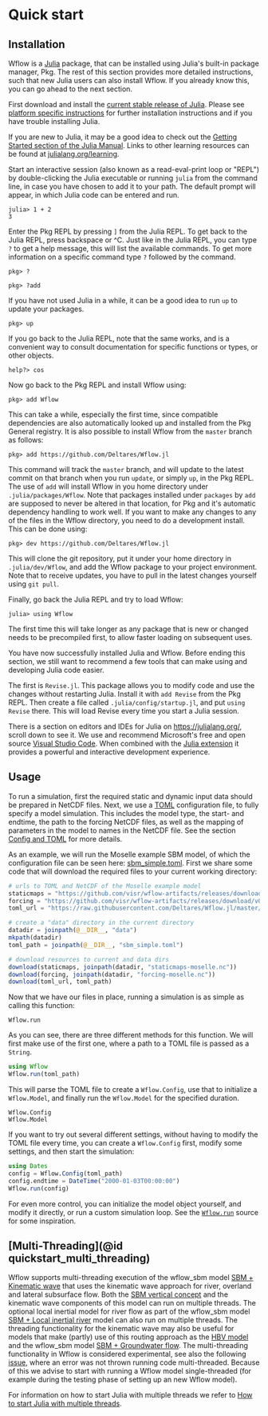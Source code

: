 # Quick start

## Installation

Wflow is a [Julia](https://julialang.org/) package, that can be installed using Julia's
built-in package manager, Pkg. The rest of this section provides more detailed instructions,
such that new Julia users can also install Wflow. If you already know this, you can go ahead
to the next section.

First download and install the [current stable release of
Julia](https://julialang.org/downloads/#current_stable_release). Please see [platform
specific instructions](https://julialang.org/downloads/platform/) for further installation
instructions and if you have trouble installing Julia.

If you are new to Julia, it may be a good idea to check out the [Getting Started section of
the Julia Manual](https://docs.julialang.org/en/v1/manual/getting-started/). Links to other
learning resources can be found at
[julialang.org/learning](https://julialang.org/learning/).

Start an interactive session (also known as a read-eval-print loop or "REPL") by
double-clicking the Julia executable or running `julia` from the command line, in case you
have chosen to add it to your path. The default prompt will appear, in which Julia code can
be entered and run.

```julia-repl
julia> 1 + 2
3
```

Enter the Pkg REPL by pressing `]` from the Julia REPL. To get back to the Julia REPL, press
backspace or ^C. Just like in the Julia REPL, you can type `?` to get a help message, this
will list the available commands. To get more information on a specific command type `?`
followed by the command.

```julia-repl
pkg> ?

pkg> ?add
```

If you have not used Julia in a while, it can be a good idea to run `up` to update your
packages.
```julia-repl
pkg> up
```

If you go back to the Julia REPL, note that the same works, and is a convenient way to
consult documentation for specific functions or types, or other objects.

```
help?> cos
```

Now go back to the Pkg REPL and install Wflow using:

```julia-repl
pkg> add Wflow
```

This can take a while, especially the first time, since compatible dependencies are also
automatically looked up and installed from the Pkg General registry. It is also possible to
install Wflow from the `master` branch as follows:

```julia-repl
pkg> add https://github.com/Deltares/Wflow.jl
```

This command will track the `master` branch, and will update to the latest commit on that
branch when you run `update`, or simply `up`, in the Pkg REPL. The use of `add` will install
Wflow in you home directory under `.julia/packages/Wflow`. Note that packages installed
under `packages` by `add` are supposed to never be altered in that location, for Pkg and
it's automatic dependency handling to work well. If you want to make any changes to any of
the files in the Wflow directory, you need to do a development install. This can be done
using:

```julia-repl
pkg> dev https://github.com/Deltares/Wflow.jl
```

This will clone the git repository, put it under your home directory in `.julia/dev/Wflow`,
and add the Wflow package to your project environment. Note that to receive updates, you
have to pull in the latest changes yourself using `git pull`.

Finally, go back the Julia REPL and try to load Wflow:

```julia-repl
julia> using Wflow
```

The first time this will take longer as any package that is new or changed needs to be
precompiled first, to allow faster loading on subsequent uses.

You have now successfully installed Julia and Wflow. Before ending this section, we still
want to recommend a few tools that can make using and developing Julia code easier.

The first is `Revise.jl`. This package allows you to modify code and use the changes without
restarting Julia. Install it with `add Revise` from the Pkg REPL. Then create a file called
`.julia/config/startup.jl`, and put `using Revise` there. This will load Revise every time
you start a Julia session.

There is a section on editors and IDEs for Julia on https://julialang.org/, scroll down to
see it. We use and recommend Microsoft's free and open source [Visual Studio
Code](https://code.visualstudio.com/). When combined with the [Julia
extension](https://www.julia-vscode.org/) it provides a powerful and interactive development
experience.

## Usage

To run a simulation, first the required static and dynamic input data should be prepared in
NetCDF files. Next, we use a [TOML](https://github.com/toml-lang/toml) configuration file,
to fully specify a model simulation. This includes the model type, the start- and endtime,
the path to the forcing NetCDF files, as well as the mapping of parameters in the model to
names in the NetCDF file. See the section [Config and TOML](@ref) for more details.

As an example, we will run the Moselle example SBM model, of which the configuration file
can be seen here:
[sbm_simple.toml](https://github.com/Deltares/Wflow.jl/blob/master/test/sbm_simple.toml).
First we share some code that will download the required files to your current working
directory:

```julia
# urls to TOML and NetCDF of the Moselle example model
staticmaps = "https://github.com/visr/wflow-artifacts/releases/download/v0.2.1/staticmaps.nc"
forcing = "https://github.com/visr/wflow-artifacts/releases/download/v0.2.0/forcing-2000.nc"
toml_url = "https://raw.githubusercontent.com/Deltares/Wflow.jl/master/test/sbm_simple.toml"

# create a "data" directory in the current directory
datadir = joinpath(@__DIR__, "data")
mkpath(datadir)
toml_path = joinpath(@__DIR__, "sbm_simple.toml")

# download resources to current and data dirs
download(staticmaps, joinpath(datadir, "staticmaps-moselle.nc"))
download(forcing, joinpath(datadir, "forcing-moselle.nc"))
download(toml_url, toml_path)
```

Now that we have our files in place, running a simulation is as simple as calling this
function:

```@docs
Wflow.run
```

As you can see, there are three different methods for this function. We will first make use
of the first one, where a path to a TOML file is passed as a `String`.

```julia
using Wflow
Wflow.run(toml_path)
```

This will parse the TOML file to create a `Wflow.Config`, use that to initialize a
`Wflow.Model`, and finally run the `Wflow.Model` for the specified duration.

```@docs
Wflow.Config
Wflow.Model
```

If you want to try out several different settings, without having to modify the TOML file
every time, you can create a `Wflow.Config` first, modify some settings, and then start the
simulation:

```julia
using Dates
config = Wflow.Config(toml_path)
config.endtime = DateTime("2000-01-03T00:00:00")
Wflow.run(config)
```

For even more control, you can initialize the model object yourself, and modify it directly,
or run a custom simulation loop. See the [`Wflow.run`](@ref) source for some
inspiration.

## [Multi-Threading](@id quickstart_multi_threading)

Wflow supports multi-threading execution of the wflow\_sbm model [SBM + Kinematic
wave](@ref) that uses the kinematic wave approach for river, overland and lateral subsurface
flow. Both the [SBM vertical concept](@ref) and the kinematic wave components of this model
can run on multiple threads. The optional local inertial model for river flow as part of the
wflow\_sbm model [SBM + Local inertial river](@ref) model can also run on multiple threads.
The threading functionality for the kinematic wave may also be useful for models that make
(partly) use of this routing approach as the [HBV model](@ref) and the wflow\_sbm model 
[SBM + Groundwater flow](@ref). The multi-threading functionality in Wflow is considered
experimental, see also the following
[issue](https://github.com/Deltares/Wflow.jl/issues/139), where an error was not thrown
running code multi-threaded. Because of this we advise to start with running a Wflow model
single-threaded (for example during the testing phase of setting up an new Wflow model).

For information on how to start Julia with multiple threads we refer to [How to start Julia
with multiple
threads](https://docs.julialang.org/en/v1/manual/multi-threading/#Starting-Julia-with-multiple-threads).
